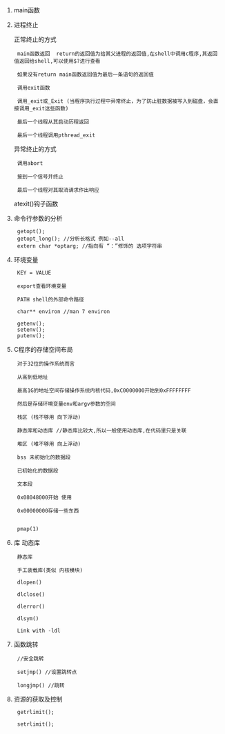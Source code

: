 1. main函数
	
	


2. 进程终止

	正常终止的方式
		
		main函数返回  return的返回值为给其父进程的返回值,在shell中调用c程序,其返回值返回给shell,可以使用$?进行查看
		
		如果没有return main函数返回值为最后一条语句的返回值
		
		调用exit函数
		
		调用_exit或_Exit (当程序执行过程中异常终止，为了防止脏数据被写入到磁盘，会直接调用_exit这些函数)
		
		最后一个线程从其启动历程返回
		
		最后一个线程调用pthread_exit
		
	
	异常终止的方式
		
		调用abort
		
		接到一个信号并终止
		
		最后一个线程对其取消请求作出响应
	
	
	atexit()钩子函数
	
	
3. 命令行参数的分析

		getopt();
		getopt_long(); //分析长格式 例如--all
    	extern char *optarg; //指向有 “：”修饰的 选项字符串



4. 环境变量

		KEY = VALUE

		export查看环境变量

		PATH shell的外部命令路径

		char** environ //man 7 environ

		getenv();
		setenv();
		putenv();



5. C程序的存储空间布局

		对于32位的操作系统而言

		从高到低地址

		最高1G的地址空间存储操作系统内核代码,0xC0000000开始到0xFFFFFFFF

		然后是存储环境变量env和argv参数的空间

		栈区 (栈不够用 向下浮动)

		静态库和动态库 //静态库比较大,所以一般使用动态库,在代码里只是关联

		堆区 (堆不够用 向上浮动)

		bss 未初始化的数据段

		已初始化的数据段

		文本段

		0x08048000开始 使用

		0x00000000存储一些东西


		pmap(1)

6. 库
		动态库

		静态库

		手工装载库(类似 内核模块)

		dlopen()

		dlclose()

		dlerror()

		dlsym()

		Link with -ldl

7. 函数跳转

		//安全跳转

		setjmp() //设置跳转点

		longjmp() //跳转

8. 资源的获取及控制

		getrlimit();

		setrlimit();
